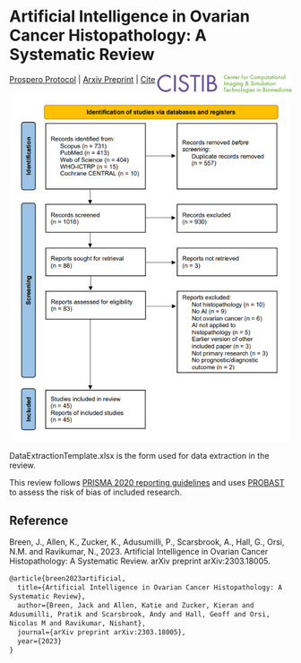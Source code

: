 # Artificial Intelligence in Ovarian Cancer Histopathology: A Systematic Review 
<img src="CISTIB logo.png" align="right" width="240"/>

[Prospero Protocol](https://www.crd.york.ac.uk/prospero/display_record.php?ID=CRD42022334730) | [Arxiv Preprint](https://arxiv.org/abs/2303.18005) | [Cite](#reference)

<img src="PRISMA_flow_diagram.png" width="500px" align="centre" />

DataExtractionTemplate.xlsx is the form used for data extraction in the review. 

This review follows [PRISMA 2020 reporting guidelines](https://www.bmj.com/content/372/bmj.n71) and uses [PROBAST](https://pubmed.ncbi.nlm.nih.gov/30596875/) to assess the risk of bias of included research.

## Reference

Breen, J., Allen, K., Zucker, K., Adusumilli, P., Scarsbrook, A., Hall, G., Orsi, N.M. and Ravikumar, N., 2023. Artificial Intelligence in Ovarian Cancer Histopathology: A Systematic Review. arXiv preprint arXiv:2303.18005.

```
@article{breen2023artificial,
  title={Artificial Intelligence in Ovarian Cancer Histopathology: A Systematic Review},
  author={Breen, Jack and Allen, Katie and Zucker, Kieran and Adusumilli, Pratik and Scarsbrook, Andy and Hall, Geoff and Orsi, Nicolas M and Ravikumar, Nishant},
  journal={arXiv preprint arXiv:2303.18005},
  year={2023}
}
```
